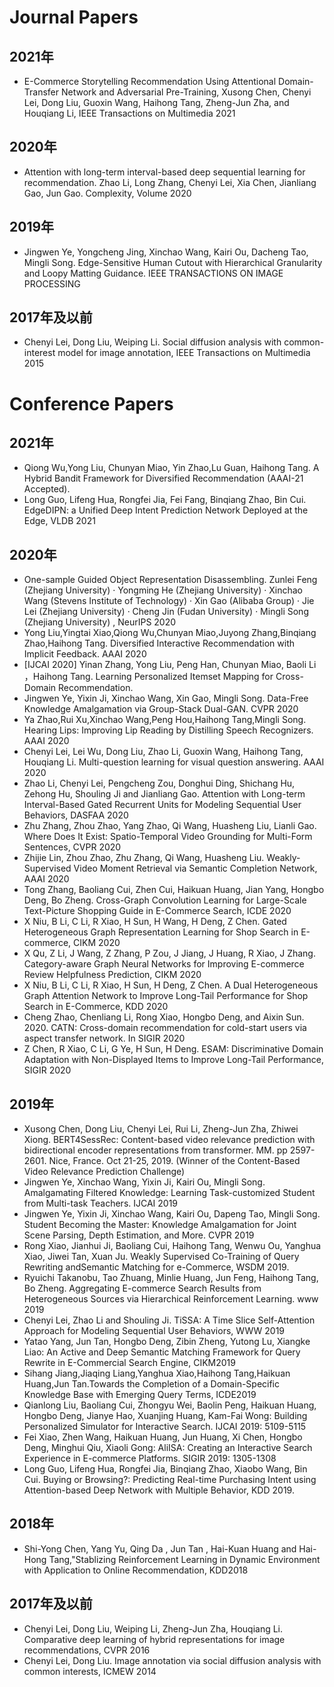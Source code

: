 # Journal Papers

## 2021年
* E-Commerce Storytelling Recommendation Using Attentional Domain-Transfer Network and Adversarial Pre-Training, Xusong Chen, Chenyi Lei, Dong Liu, Guoxin Wang, Haihong Tang, Zheng-Jun Zha, and Houqiang Li, IEEE Transactions on Multimedia 2021

## 2020年
* Attention with long-term interval-based deep sequential learning for recommendation. Zhao Li, Long Zhang, Chenyi Lei, Xia Chen, Jianliang Gao, Jun Gao. Complexity, Volume 2020

## 2019年
* Jingwen Ye, Yongcheng Jing, Xinchao Wang, Kairi Ou, Dacheng Tao, Mingli Song. Edge-Sensitive Human Cutout with Hierarchical Granularity and Loopy Matting Guidance. IEEE TRANSACTIONS ON IMAGE PROCESSING

## 2017年及以前
* Chenyi Lei, Dong Liu, Weiping Li. Social diffusion analysis with common-interest model for image annotation, IEEE Transactions on Multimedia 2015

# Conference Papers

## 2021年
* Qiong Wu,Yong Liu, Chunyan Miao, Yin Zhao,Lu Guan, Haihong Tang. A Hybrid Bandit Framework for Diversified Recommendation  (AAAI-21 Accepted). 
* Long Guo, Lifeng Hua, Rongfei Jia, Fei Fang, Binqiang Zhao, Bin Cui. EdgeDIPN: a Unified Deep Intent Prediction Network Deployed at the Edge, VLDB 2021

## 2020年
* One-sample Guided Object Representation Disassembling. Zunlei Feng (Zhejiang University) · Yongming He (Zhejiang University) · Xinchao Wang (Stevens Institute of Technology) · Xin Gao (Alibaba Group) · Jie Lei (Zhejiang University) · Cheng Jin (Fudan University) · Mingli Song (Zhejiang University)  , NeurIPS 2020
* Yong Liu,Yingtai Xiao,Qiong Wu,Chunyan Miao,Juyong Zhang,Binqiang Zhao,Haihong Tang. Diversified Interactive Recommendation with Implicit Feedback. AAAI 2020
* [IJCAI 2020] Yinan Zhang, Yong Liu, Peng Han, Chunyan Miao, Baoli Li ，Haihong Tang. Learning Personalized Itemset Mapping for Cross-Domain Recommendation.
* Jingwen Ye, Yixin Ji, Xinchao Wang, Xin Gao, Mingli Song. Data-Free Knowledge Amalgamation via Group-Stack Dual-GAN. CVPR 2020
* Ya Zhao,Rui Xu,Xinchao Wang,Peng Hou,Haihong Tang,Mingli Song. Hearing Lips: Improving Lip Reading by Distilling Speech Recognizers. AAAI 2020
* Chenyi Lei, Lei Wu, Dong Liu, Zhao Li, Guoxin Wang, Haihong Tang, Houqiang Li. Multi-question learning for visual question answering. AAAI 2020
* Zhao Li, Chenyi Lei, Pengcheng Zou, Donghui Ding, Shichang Hu, Zehong Hu, Shouling Ji and Jianliang Gao. Attention with Long-term Interval-Based Gated Recurrent Units for Modeling Sequential User Behaviors, DASFAA 2020
* Zhu Zhang, Zhou Zhao, Yang Zhao, Qi Wang, Huasheng Liu, Lianli Gao. Where Does It Exist: Spatio-Temporal Video Grounding for Multi-Form Sentences, CVPR 2020
* Zhijie Lin, Zhou Zhao, Zhu Zhang, Qi Wang, Huasheng Liu. Weakly-Supervised Video Moment Retrieval via Semantic Completion Network, AAAI 2020
* Tong Zhang, Baoliang Cui, Zhen Cui, Haikuan Huang, Jian Yang, Hongbo Deng, Bo Zheng. Cross-Graph Convolution Learning for Large-Scale Text-Picture Shopping Guide in E-Commerce Search, ICDE 2020
* X Niu, B Li, C Li, R Xiao, H Sun, H Wang, H Deng, Z Chen. Gated Heterogeneous Graph Representation Learning for Shop Search in E-commerce, CIKM 2020
* X Qu, Z Li, J Wang, Z Zhang, P Zou, J Jiang, J Huang, R Xiao, J Zhang. Category-aware Graph Neural Networks for Improving E-commerce Review Helpfulness Prediction, CIKM 2020
* X Niu, B Li, C Li, R Xiao, H Sun, H Deng, Z Chen. A Dual Heterogeneous Graph Attention Network to Improve Long-Tail Performance for Shop Search in E-Commerce, KDD 2020
* Cheng Zhao, Chenliang Li, Rong Xiao, Hongbo Deng, and Aixin Sun. 2020. CATN: Cross-domain recommendation for cold-start users via aspect transfer network. In SIGIR 2020
* Z Chen, R Xiao, C Li, G Ye, H Sun, H Deng. ESAM: Discriminative Domain Adaptation with Non-Displayed Items to Improve Long-Tail Performance, SIGIR 2020

## 2019年
* Xusong Chen, Dong Liu, Chenyi Lei, Rui Li, Zheng-Jun Zha, Zhiwei Xiong. BERT4SessRec: Content-based video relevance prediction with bidirectional encoder representations from transformer. MM. pp 2597-2601. Nice, France. Oct 21-25, 2019. (Winner of the Content-Based Video Relevance Prediction Challenge)
* Jingwen Ye, Xinchao Wang, Yixin Ji, Kairi Ou, Mingli Song. Amalgamating Filtered Knowledge: Learning Task-customized Student from Multi-task Teachers. IJCAI 2019
* Jingwen Ye, Yixin Ji, Xinchao Wang, Kairi Ou, Dapeng Tao, Mingli Song. Student Becoming the Master: Knowledge Amalgamation for Joint Scene Parsing, Depth Estimation, and More. CVPR 2019
* Rong Xiao, Jianhui Ji, Baoliang Cui, Haihong Tang, Wenwu Ou, Yanghua Xiao, Jiwei Tan, Xuan Ju. Weakly Supervised Co-Training of Query Rewriting andSemantic Matching for e-Commerce, WSDM 2019.
* Ryuichi Takanobu, Tao Zhuang, Minlie Huang, Jun Feng, Haihong Tang, Bo Zheng. Aggregating E-commerce Search Results from Heterogeneous Sources via Hierarchical Reinforcement Learning. www 2019
* Chenyi Lei, Zhao Li and Shouling Ji. TiSSA: A Time Slice Self-Attention Approach for Modeling Sequential User Behaviors, WWW 2019
* Yatao Yang, Jun Tan, Hongbo Deng, Zibin Zheng, Yutong Lu, Xiangke Liao: An Active and Deep Semantic Matching Framework for Query Rewrite in E-Commercial Search Engine, CIKM2019
* Sihang Jiang,Jiaqing Liang,Yanghua Xiao,Haihong Tang,Haikuan Huang,Jun Tan.Towards the Completion of a Domain-Specific Knowledge Base with Emerging Query Terms, ICDE2019
* Qianlong Liu, Baoliang Cui, Zhongyu Wei, Baolin Peng, Haikuan Huang, Hongbo Deng, Jianye Hao, Xuanjing Huang, Kam-Fai Wong: Building Personalized Simulator for Interactive Search. IJCAI 2019: 5109-5115
* Fei Xiao, Zhen Wang, Haikuan Huang, Jun Huang, Xi Chen, Hongbo Deng, Minghui Qiu, Xiaoli Gong: AliISA: Creating an Interactive Search Experience in E-commerce Platforms. SIGIR 2019: 1305-1308
* Long Guo, Lifeng Hua, Rongfei Jia, Binqiang Zhao, Xiaobo Wang, Bin Cui. Buying or Browsing?: Predicting Real-time Purchasing Intent using Attention-based Deep Network with Multiple Behavior, KDD 2019.

## 2018年
* Shi-Yong Chen, Yang Yu, Qing Da , Jun Tan , Hai-Kuan Huang and Hai-Hong Tang,"Stablizing Reinforcement Learning in Dynamic Environment with Application to Online Recommendation, KDD2018

## 2017年及以前
* Chenyi Lei, Dong Liu, Weiping Li, Zheng-Jun Zha, Houqiang Li. Comparative deep learning of hybrid representations for image recommendations, CVPR 2016
* Chenyi Lei, Dong Liu. Image annotation via social diffusion analysis with common interests, ICMEW 2014
